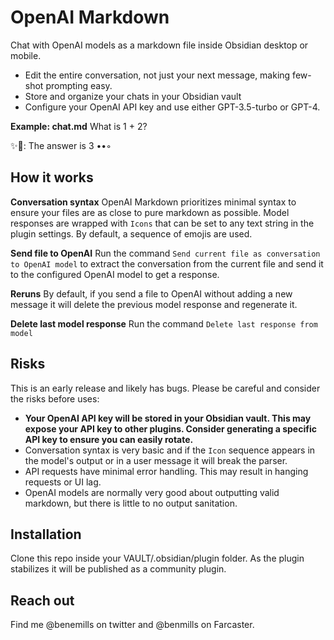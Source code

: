 # OpenAI Markdown

Chat with OpenAI models as a markdown file inside Obsidian desktop or mobile.

* Edit the entire conversation, not just your next message, making few-shot prompting easy.
* Store and organize your chats in your Obsidian vault
* Configure your OpenAI API key and use either GPT-3.5-turbo or GPT-4.

**Example: chat.md**
What is 1 + 2?

✨📜: The answer is 3 ••◦


## How it works

**Conversation syntax**
OpenAI Markdown prioritizes minimal syntax to ensure your files are as close to pure markdown as possible. Model responses are wrapped with `Icons` that can be set to any text string in the plugin settings. By default, a sequence of emojis are used.

**Send file to OpenAI**
Run the command `Send current file as conversation to OpenAI model` to extract the conversation from the current file and send it to the configured OpenAI model to get a response.

**Reruns**
By default, if you send a file to OpenAI without adding a new message it will delete the previous model response and regenerate it.

**Delete last model response**
Run the command `Delete last response from model`

## Risks

This is an early release and likely has bugs. Please be careful and consider the risks before uses:
* **Your OpenAI API key will be stored in your Obsidian vault. This may expose your API key to other plugins. Consider generating a specific API key to ensure you can easily rotate.**
* Conversation syntax is very basic and if the `Icon` sequence appears in the model's output or in a user message it will break the parser.
* API requests have minimal error handling. This may result in hanging requests or UI lag.
* OpenAI models are normally very good about outputting valid markdown, but there is little to no output sanitation.

## Installation
Clone this repo inside your VAULT/.obsidian/plugin folder. As the plugin stabilizes it will be published as a community plugin.

## Reach out
Find me @benemills on twitter and @benmills on Farcaster.
